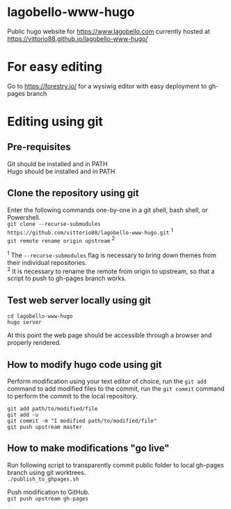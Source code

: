 # lagobello-www-hugo
Public hugo website for https://www.lagobello.com currently hosted at https://vittorio88.github.io/lagobello-www-hugo/  


# For easy editing
Go to https://forestry.io/ for a wysiwig editor with easy deployment to gh-pages branch  

# Editing using git
## Pre-requisites
Git should be installed and in PATH  
Hugo should be installed and in PATH  

## Clone the repository using git
Enter the following commands one-by-one in a git shell, bash shell, or Powershell.  
`git clone --recurse-submodules https://github.com/vittorio88/lagobello-www-hugo.git`  <sup>1</sup>  
`git remote rename origin upstream`  <sup>2</sup>  

<sup>1</sup> The `--recurse-submodules` flag is necessary to bring down themes from their individual repositories.  
<sup>2</sup> It is necessary to rename the remote from origin to upstream, so that a script to push to gh-pages branch works.    

## Test web server locally using git
`cd lagobello-www-hugo`  
`hugo server`  

At this point the web page should be accessible through a browser and properly rendered.  

## How to modify hugo code using git
Perform modification using your text editor of choice, run the `git add` command to add modified files to the commit, run the `git commit` command to perform the commit to the local repository.  

`git add path/to/modified/file`  
`git add -u`  
`git commit -m "I modified path/to/modified/file"`  
`git push upstream master`  

## How to make modifications "go live"
Run following script to transparently commit public folder to local gh-pages branch using git worktrees.  
`./publish_to_ghpages.sh`  

Push modification to GitHub.  
`git push upstream gh-pages`  
